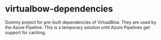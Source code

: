 # virtualbow-dependencies

Dummy project for pre-built dependencies of VirtualBow. They are used by the Azure Pipeline. This is a temporary solution until Azure Pipelines get support for caching.
